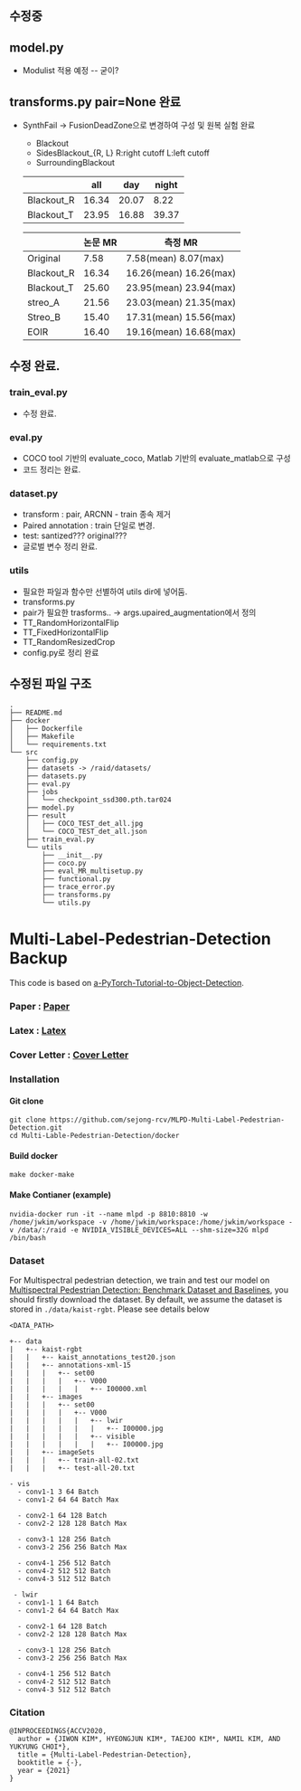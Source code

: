 ## 수정중

## model.py 
 - Modulist 적용 예정 -- 굳이?
 
## transforms.py pair=None 완료
- SynthFail -> FusionDeadZone으로 변경하여 구성 및 원복 실험 완료
  - Blackout
  - SidesBlackout_{R, L} R:right cutoff L:left cutoff
  - SurroundingBlackout

  |         | all | day | night |
  |--------|--|--|--|
  |Blackout_R| 16.34 | 20.07 | 8.22 |
  |Blackout_T| 23.95 | 16.88 | 39.37 |
  
  |         | 논문 MR | 측정 MR |
  |--------|--|--|
  |Original| 7.58  | 7.58(mean) 8.07(max) |
  |Blackout_R| 16.34 | 16.26(mean) 16.26(max) |
  |Blackout_T| 25.60 | 23.95(mean) 23.94(max) |
  |streo_A| 21.56 | 23.03(mean) 21.35(max) |
  |Streo_B| 15.40 | 17.31(mean) 15.56(max) |
  |EOIR| 16.40 | 19.16(mean) 16.68(max) |

## 수정 완료.
### train_eval.py
- 수정 완료.

### eval.py
- COCO tool 기반의 evaluate_coco, Matlab 기반의 evaluate_matlab으로 구성
- 코드 정리는 완료.

### dataset.py
- transform : pair, ARCNN - train 종속 제거
- Paired annotation : train 단일로 변경.
- test: santized??? original???
- 글로벌 변수 정리 완료.

### utils
- 필요한 파일과 함수만 선별하여 utils dir에 넣어둠.
- transforms.py
 - pair가 필요한 trasforms.. -> args.upaired_augmentation에서 정의
  - TT_RandomHorizontalFlip
  - TT_FixedHorizontalFlip
  - TT_RandomResizedCrop
- config.py로 정리 완료


## 수정된 파일 구조
```
.
├── README.md
├── docker
│   ├── Dockerfile
│   ├── Makefile
│   └── requirements.txt
└── src
    ├── config.py
    ├── datasets -> /raid/datasets/
    ├── datasets.py
    ├── eval.py
    ├── jobs
    │   └── checkpoint_ssd300.pth.tar024
    ├── model.py
    ├── result
    │   ├── COCO_TEST_det_all.jpg
    │   └── COCO_TEST_det_all.json
    ├── train_eval.py
    └── utils
        ├── __init__.py
        ├── coco.py
        ├── eval_MR_multisetup.py
        ├── functional.py
        ├── trace_error.py
        ├── transforms.py
        └── utils.py
```

# Multi-Label-Pedestrian-Detection Backup

This code is based on [a-PyTorch-Tutorial-to-Object-Detection](https://github.com/sgrvinod/a-PyTorch-Tutorial-to-Object-Detection). 


### Paper : [Paper](./MLPD/MLPD.pdf)
### Latex : [Latex](./MLPD/MLPD_Latex_Image_X.zip)
### Cover Letter : [Cover Letter](./MLPD/Cover_letter.pdf)


### Installation

#### Git clone

```
git clone https://github.com/sejong-rcv/MLPD-Multi-Label-Pedestrian-Detection.git
cd Multi-Lable-Pedestrian-Detection/docker
```

#### Build docker 

```
make docker-make
```

#### Make Contianer (example)

```
nvidia-docker run -it --name mlpd -p 8810:8810 -w /home/jwkim/workspace -v /home/jwkim/workspace:/home/jwkim/workspace -v /data/:/raid -e NVIDIA_VISIBLE_DEVICES=ALL --shm-size=32G mlpd /bin/bash
```

### Dataset

For Multispectral pedestrian detection, we train and test our model on [Multispectral Pedestrian Detection: Benchmark Dataset and Baselines](https://github.com/SoonminHwang/rgbt-ped-detection), you should firstly download the dataset. By default, we assume the dataset is stored in `./data/kaist-rgbt`. Please see details below

``` 
<DATA_PATH>

+-- data
|   +-- kaist-rgbt
|   |   +-- kaist_annotations_test20.json
|   |   +-- annotations-xml-15
|   |   |   +-- set00
|   |   |   |   +-- V000
|   |   |   |   |   +-- I00000.xml
|   |   +-- images
|   |   |   +-- set00
|   |   |   |   +-- V000
|   |   |   |   |   +-- lwir
|   |   |   |   |   |   +-- I00000.jpg
|   |   |   |   |   +-- visible
|   |   |   |   |   |   +-- I00000.jpg
|   |   +-- imageSets
|   |   |   +-- train-all-02.txt
|   |   |   +-- test-all-20.txt

```
```
- vis
  - conv1-1 3 64 Batch
  - conv1-2 64 64 Batch Max

  - conv2-1 64 128 Batch
  - conv2-2 128 128 Batch Max

  - conv3-1 128 256 Batch
  - conv3-2 256 256 Batch Max

  - conv4-1 256 512 Batch
  - conv4-2 512 512 Batch
  - conv4-3 512 512 Batch

 - lwir
  - conv1-1 1 64 Batch
  - conv1-2 64 64 Batch Max

  - conv2-1 64 128 Batch
  - conv2-2 128 128 Batch Max

  - conv3-1 128 256 Batch
  - conv3-2 256 256 Batch Max

  - conv4-1 256 512 Batch
  - conv4-2 512 512 Batch
  - conv4-3 512 512 Batch

```

### Citation

```
@INPROCEEDINGS{ACCV2020,
  author = {JIWON KIM*, HYEONGJUN KIM*, TAEJOO KIM*, NAMIL KIM, AND YUKYUNG CHOI*},
  title = {Multi-Label-Pedestrian-Detection},
  booktitle = {-},
  year = {2021}
}
```

